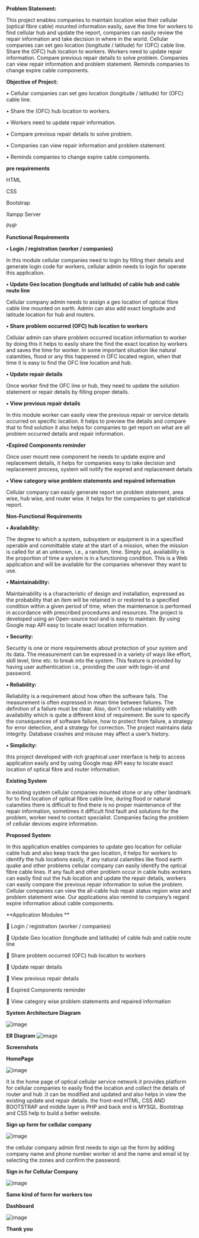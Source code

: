 **Problem Statement:**

This project enables companies to maintain location wise their cellular (optical fibre cable) mounted information easily, save the time for workers to find cellular hub and update the report, companies can easily review the repair information and take decision in where in the world. Cellular companies can set geo location (longitude / latitude) for (OFC) cable line. Share the (OFC) hub location to workers. Workers need to update repair information. Compare previous repair details to solve problem. Companies can view repair information and problem statement. Reminds companies to change expire cable components.

**Objective of Project:**

•	Cellular companies can set geo location (longitude / latitude) for (OFC) cable line.

•	Share the (OFC) hub location to workers.

•	Workers need to update repair information.

•	Compare previous repair details to solve problem.

•	Companies can view repair information and problem statement.

•	Reminds companies to change expire cable components.

**pre requirements**

HTML

CSS

Bootstrap

Xampp Server

PHP

**Functional Requirements**

**•	Login / registration (worker / companies)**

In this module cellular companies need to login by filling their details 
and generate login code for workers, cellular admin needs to login for operate this application.

**•	Update Geo location (longitude and latitude) of cable hub and cable route line**

Cellular company admin needs to assign a geo location of optical fibre cable line mounted on earth. Admin can also add exact longitude and latitude location for hub and routers.

**•	Share problem occurred (OFC) hub location to workers**

Cellular admin can share problem occurred location information to worker by doing this it helps to easily share the find the exact location by workers and saves the time for worker. In some important situation like natural calamities, flood or any this happened in OFC located region, when that time it is easy to find the OFC line location and hub.

**•	Update repair details**

Once worker find the OFC line or hub, they need to update the solution statement or repair details by filling proper details.

**•	View previous repair details**

In this module worker can easily view the previous repair or service details occurred on specific location. It helps to preview the details and compare that to find solution it also helps for companies to get report on what are all problem occurred details and repair information.

**•Expired Components reminder**

Once user mount new component he needs to update expire and replacement details, it helps for companies easy to take decision and replacement process, system will notify the expired and replacement details 

**•	View category wise problem statements and repaired information**

Cellular company can easily generate report on problem statement, area wise, hub wise, and router wise. It helps for the companies to get statistical report.

**Non-Functional Requirements**

**•	 Availability:**

The degree to which a system, subsystem or equipment is in a specified operable and committable state at the start of a mission, when the mission is called for at an unknown, i.e., a random, time. Simply put, availability is the proportion of time a system is in a functioning condition. 
This is a Web application and will be available for the companies whenever they want to use. 

**•	Maintainability:**

Maintainability is a characteristic of design and installation, expressed as the probability that an item will be retained in or restored to a specified condition within a given period of time, when the maintenance is performed in accordance with prescribed procedures and resources.
The project is developed using an Open-source tool and is easy to maintain. By using Google map API easy to locate exact location information.

**•	Security:**

Security is one or more requirements about protection of your system and its data. The measurement can be expressed in a variety of ways like effort, skill level, time etc. to break into the system. 
This feature is provided by having user authentication i.e., providing the user with login-id and password.

**•	Reliability:**

Reliability is a requirement about how often the software fails. The measurement is often expressed in mean time between failures. The definition of a failure must be clear. Also, don't confuse reliability with availability which is quite a different kind of requirement.  Be sure to specify the consequences of software failure, how to protect from failure, a strategy for error detection, and a strategy for correction. The project maintains data integrity. Database crashes and misuse may affect a user’s history.

**•	Simplicity:**

this project developed with rich graphical user interface is help to access application easily and by using Google map API easy to locate exact location of optical fibre and router information.

**Existing System**

In existing system cellular companies mounted stone or any other landmark for to find location of optical fibre cable line, during flood or natural calamities there is difficult to find   there is no proper maintenance of the repair information, sometimes it difficult find fault and solutions for the problem, worker need to contact specialist. Companies facing the problem of cellular devices expire information.

**Proposed System**

In this application enables companies to update geo location for cellular cable hub and also keep track the geo location, it helps for workers to identify the hub locations easily, if any natural calamities like flood earth quake and other problems cellular company can easily identify the optical fibre cable lines. If any fault and other problem occur in cable hubs workers can easily find out the hub location and update the repair details, workers can easily compare the previous repair information to solve the problem. Cellular companies can view the all-cable hub repair status region wise and problem statement wise. Our applications also remind to company’s regard expire information about cable components.

**Application Modules **

	Login / registration (worker / companies)

	Update Geo location (longitude and latitude) of cable hub and cable route line

	Share problem occurred (OFC) hub location to workers

	Update repair details

	View previous repair details 

	Expired Components reminder 

	View category wise problem statements and repaired information 

**System Architecture Diagram**

![image](https://github.com/Vignesh3122/Geographic-location-wise-Optical-Fibre-Hub-Check-and-Update-Repair-Details/assets/146365068/f5f8b956-4a7d-44a1-92f0-fbe770d0edb9)

**ER Diagram**
![image](https://github.com/Vignesh3122/Geographic-location-wise-Optical-Fibre-Hub-Check-and-Update-Repair-Details/assets/146365068/92a5c692-3ca4-48b4-ab40-5c07f79c5b40)

**Screenshots**

**HomePage**

![image](https://github.com/Vignesh3122/Geographic-location-wise-Optical-Fibre-Hub-Check-and-Update-Repair-Details/assets/146365068/e486686a-3662-48d1-87e0-53ef637b4dee)

It is the home page of optical cellular service network.it provides platform for cellular companies to easily find the location and collect the details of router and hub .it can be modified and updated and also helps in view the existing update and repair details. the front-end HTML, CSS   AND BOOTSTRAP and middle layer is PHP and back end is MYSQL. Bootstrap and   CSS help to build a better website.

**Sign up form for cellular company**

![image](https://github.com/Vignesh3122/Geographic-location-wise-Optical-Fibre-Hub-Check-and-Update-Repair-Details/assets/146365068/9b1abab4-0e39-4e3f-a6af-e8ba8a627934)

the cellular company admin first needs to sign up the form by adding company name and phone number worker id and the name and email id by selecting the zones and confirm the password.

**Sign in for Cellular Company**

![image](https://github.com/Vignesh3122/Geographic-location-wise-Optical-Fibre-Hub-Check-and-Update-Repair-Details/assets/146365068/7d3f1c4e-c939-4952-b976-433f3ea1ba86)

**Same kind of form for workers too**


**Dashboard**

![image](https://github.com/Vignesh3122/Geographic-location-wise-Optical-Fibre-Hub-Check-and-Update-Repair-Details/assets/146365068/036851d6-71da-4ef3-8112-8217362ac8a4)

**Thank you**


